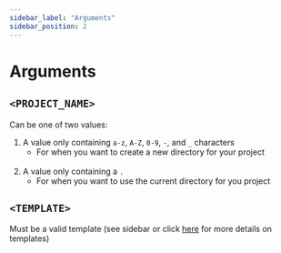 ```yaml
---
sidebar_label: "Arguments"
sidebar_position: 2
---
```


# Arguments

## `<PROJECT_NAME>`
Can be one of two values:
1. A value only containing  `a-z`, `A-Z`, `0-9`, `-`, and `_` characters
    - For when you want to create a new directory for your project<br/><br/>
2. A value only containing a `.`
    - For when you want to use the current directory for you project

## `<TEMPLATE>`
Must be a valid template (see sidebar or click [here](./templates/static) for more details on templates)